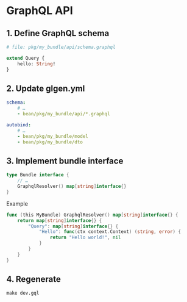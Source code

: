 GraphQL API
====

## 1. Define GraphQL schema

```graphql
# file: pkg/my_bundle/api/schema.graphql

extend Query {
    hello: String!
}
```

## 2. Update glgen.yml

```yaml
schema:
    # …
    - bean/pkg/my_bundle/api/*.graphql

autobind:
    # …
    - bean/pkg/my_bundle/model
    - bean/pkg/my_bundle/dto
```

## 3. Implement bundle interface

```go
type Bundle interface {
	// …
	GraphqlResolver() map[string]interface{}
}
```

Example

```go
func (this MyBundle) GraphqlResolver() map[string]interface{} {
    return map[string]interface{} {
        "Query": map[string]interface{} {
            "Hello": func(ctx context.Context) (string, error) {
                return "Hello world!", nil
            }
        }
    }
}
```

## 4. Regenerate

```
make dev.gql
```
